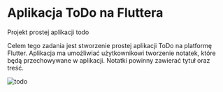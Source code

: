 #  Aplikacja ToDo na Fluttera
Projekt prostej aplikacji todo

Celem tego zadania jest stworzenie prostej aplikacji ToDo na platformę Flutter.
Aplikacja ma umożliwiać użytkownikowi tworzenie notatek, które będą
przechowywane w aplikacji. Notatki powinny zawierać tytuł oraz treść.


![todo](https://github.com/mxjakubiec/fluttertodo/assets/115929111/8ba09b85-a00c-4b31-b55f-40fd406b59b7)
